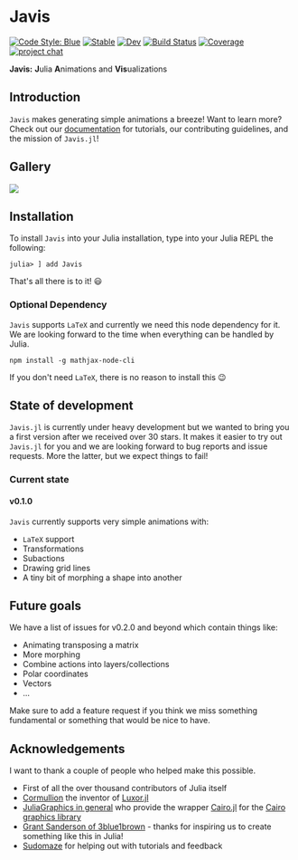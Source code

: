 # Javis

[![Code Style: Blue](https://img.shields.io/badge/code%20style-blue-4495d1.svg)](https://github.com/invenia/BlueStyle)
[![Stable](https://img.shields.io/badge/docs-stable-blue.svg)](https://Wikunia.github.io/Javis.jl/stable)
[![Dev](https://img.shields.io/badge/docs-dev-blue.svg)](https://Wikunia.github.io/Javis.jl/dev)
[![Build Status](https://github.com/Wikunia/Javis.jl/workflows/CI/badge.svg)](https://github.com/Wikunia/Javis.jl/actions)
[![Coverage](https://codecov.io/gh/Wikunia/Javis.jl/branch/master/graph/badge.svg)](https://codecov.io/gh/Wikunia/Javis.jl)
[![project chat](https://img.shields.io/badge/zulip-join_chat-brightgreen.svg)](https://julialang.zulipchat.com/#narrow/stream/253420-javis)

**Javis:** **J**ulia **A**nimations and **Vis**ualizations

## Introduction 

`Javis` makes generating simple animations a breeze!
Want to learn more?
Check out our [documentation](https://wikunia.github.io/Javis.jl/dev/) for tutorials, our contributing guidelines, and the mission of `Javis.jl`!

## Gallery

![](assets/showcase.gif)

## Installation

To install `Javis` into your Julia installation, type into your Julia REPL the following:

```
julia> ] add Javis
```

That's all there is to it! 😃

### Optional Dependency

`Javis` supports `LaTeX` and currently we need this node dependency for it. We are looking forward to the time when everything can be handled by Julia.

```
npm install -g mathjax-node-cli
```

If you don't need `LaTeX`, there is no reason to install this :wink:

## State of development

`Javis.jl` is currently under heavy development but we wanted to bring you a first version after we received over 30 stars. It makes it easier to try out `Javis.jl` for you and we are looking forward to bug reports and issue requests. More the latter, but we expect things to fail!

### Current state

#### v0.1.0

`Javis` currently supports very simple animations with:
- `LaTeX` support
- Transformations
- Subactions
- Drawing grid lines
- A tiny bit of morphing a shape into another 

## Future goals

We have a list of issues for v0.2.0 and beyond which contain things like:
- Animating transposing a matrix
- More morphing
- Combine actions into layers/collections
- Polar coordinates
- Vectors
- ...

Make sure to add a feature request if you think we miss something fundamental or something that would be nice to have.

## Acknowledgements

I want to thank a couple of people who helped make this possible.

- First of all the over thousand contributors of Julia itself
- [Cormullion](https://github.com/cormullion) the inventor of [Luxor.jl](https://github.com/JuliaGraphics/Luxor.jl)
- [JuliaGraphics in general](https://github.com/cormullion) who provide the wrapper [Cairo.jl](https://github.com/JuliaGraphics/Cairo.jl) for the [Cairo graphics library](https://www.cairographics.org/)
- [Grant Sanderson of 3blue1brown](https://www.youtube.com/c/3blue1brown/featured) - thanks for inspiring us to create something like this in Julia! 
- [Sudomaze](https://github.com/sudomaze) for helping out with tutorials and feedback


